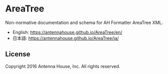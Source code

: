 # AreaTree
Non-normative documentation and schema for AH Formatter AreaTree XML.

- English: https://antennahouse.github.io/AreaTree/en/
- 日本語: https://antennahouse.github.io/AreaTree/ja/

## License

Copyright 2016 Antenna House, Inc. All rights reserved.
